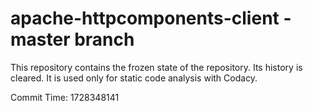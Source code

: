 # apache-httpcomponents-client - master branch

This repository contains the frozen state of the repository.
Its history is cleared. It is used only for static code
analysis with Codacy.

Commit Time: 1728348141